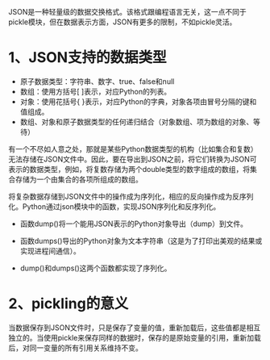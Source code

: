 JSON是一种轻量级的数据交换格式。该格式跟编程语言无关，这一点不同于pickle模块，但在数据表示方面，JSON有更多的限制，不如pickle灵活。

# 1、JSON支持的数据类型

* 原子数据类型：字符串、数字、true、false和null
* 数组：使用方括号\[ \]表示，对应Python的列表。
* 对象：使用花括号{ }表示，对应Python的字典，对象各项由冒号分隔的键和值组成。
* 数组、对象和原子数据类型的任何递归结合（对象数组、项为数组的对象、等待）

有一个不尽如人意之处，那就是某些Python数据类型的机构（比如集合和复数）无法存储在JSON文件中。因此，要在导出到JSON之前，将它们转换为JSON可表示的数据类型，例如，将复数存储为两个double类型的数字组成的数组，将集合存储为一个由集合的各项所组成的数组。

将复杂数据存储到JSON文件中的操作成为序列化，相应的反向操作成为反序列化。Python通过json模块中的函数，实现JSON序列化和反序列化。

* 函数dump\(\)将一个能用JSON表示的Python对象导出（dump）到文件。

* 函数dumps\(\)导出的Python对象为文本字符串（这是为了打印出美观的结果或实现进程间通信）。

* dump\(\)和dumps\(\)这两个函数都实现了序列化。

# 2、pickling的意义

当数据保存到JSON文件时，只是保存了变量的值，重新加载后，这些值都是相互独立的。当使用pickle来保存同样的数据时，保存的是原始变量的引用，重新加载后，对同一变量的所有引用关系维持不变。


